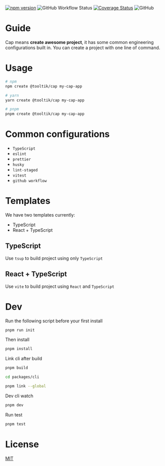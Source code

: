 [![npm version](https://img.shields.io/npm/v/@tooltik/create-cap.svg)](https://www.npmjs.com/package/@tooltik/create-cap) ![GitHub Workflow Status](https://img.shields.io/github/workflow/status/lvqq/cap/CI) [![Coverage Status](https://coveralls.io/repos/github/lvqq/cap/badge.svg?branch=main)](https://coveralls.io/github/lvqq/cap?branch=main) ![GitHub](https://img.shields.io/github/license/lvqq/cap)

# Guide
Cap means **create awesome project**, it has some common engineering configurations built in. You can create a project with one line of command.

# Usage
```bash
# npm
npm create @tooltik/cap my-cap-app

# yarn
yarn create @tooltik/cap my-cap-app

# pnpm
pnpm create @tooltik/cap my-cap-app
```

# Common configurations
- `TypeScript`
- `eslint`
- `prettier`
- `husky`
- `lint-staged`
- `vitest`
- `github workflow`

# Templates
We have two templates currently:
- TypeScript
- React + TypeScript

## TypeScript
Use `tsup` to build project using only `TypeScript`

## React + TypeScript
Use `vite` to build project using `React` and `TypeScript`

# Dev
Run the following script before your first install
```bash
pnpm run init
```

Then install
```bash
pnpm install
```

Link cli after build
```bash
pnpm build

cd packages/cli

pnpm link --global
```

Dev cli watch
```bash
pnpm dev
```

Run test
```bash
pnpm test
```

# License
[MIT](https://github.com/lvqq/cap/blob/main/LICENSE)